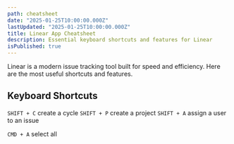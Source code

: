 ```yaml
---
path: cheatsheet
date: "2025-01-25T10:00:00.000Z"
lastUpdated: "2025-01-25T10:00:00.000Z"
title: Linear App Cheatsheet
description: Essential keyboard shortcuts and features for Linear
isPublished: true
---
```


Linear is a modern issue tracking tool built for speed and efficiency. Here are the most useful shortcuts and features.

## Keyboard Shortcuts

`SHIFT + C` create a cycle
`SHIFT + P` create a project
`SHIFT + A` assign a user to an issue

`CMD + A` select all
